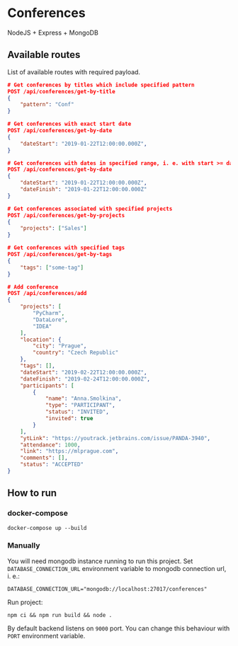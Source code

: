 # Conferences

NodeJS + Express + MongoDB

## Available routes

List of available routes with required payload.

```json
# Get conferences by titles which include specified pattern
POST /api/conferences/get-by-title
{
    "pattern": "Conf"
}
```
```json
# Get conferences with exact start date
POST /api/conferences/get-by-date
{
    "dateStart": "2019-01-22T12:00:00.000Z",
}

# Get conferences with dates in specified range, i. e. with start >= dateStart and end <= dateFinish
POST /api/conferences/get-by-date
{
    "dateStart": "2019-01-22T12:00:00.000Z",
    "dateFinish": "2019-01-22T12:00:00.000Z"
}
```
```json
# Get conferences associated with specified projects
POST /api/conferences/get-by-projects
{
    "projects": ["Sales"]
}
```
```json
# Get conferences with specified tags
POST /api/conferences/get-by-tags
{
    "tags": ["some-tag"]
}
```
```json
# Add conference
POST /api/conferences/add
{
    "projects": [
        "PyCharm",
        "DataLore",
        "IDEA"
    ],
    "location": {
        "city": "Prague",
        "country": "Czech Republic"
    },
    "tags": [],
    "dateStart": "2019-02-22T12:00:00.000Z",
    "dateFinish": "2019-02-24T12:00:00.000Z",
    "participants": [
        {
            "name": "Anna.Smolkina",
            "type": "PARTICIPANT",
            "status": "INVITED",
            "invited": true
        }
    ],
    "ytLink": "https://youtrack.jetbrains.com/issue/PANDA-3940",
    "attendance": 1000,
    "link": "https://mlprague.com",
    "comments": [],
    "status": "ACCEPTED"
}
```

## How to run

### docker-compose

```shell
docker-compose up --build
```

### Manually

You will need mongodb instance running to run this project. Set `DATABASE_CONNECTION_URL` environment variable to mongodb connection url, i. e.:

```shell
DATABASE_CONNECTION_URL="mongodb://localhost:27017/conferences"
```

Run project:

```shell
npm ci && npm run build && node .
```

By default backend listens on `9000` port. You can change this behaviour with `PORT` environment variable.
